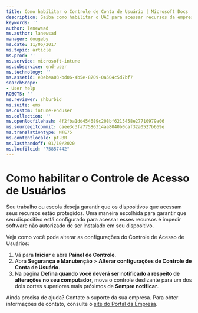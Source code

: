 ```yaml
---
title: Como habilitar o Controle de Conta de Usuário | Microsoft Docs
description: Saiba como habilitar o UAC para acessar recursos da empresa.
keywords: ''
author: lenewsad
ms.author: lanewsad
manager: dougeby
ms.date: 11/06/2017
ms.topic: article
ms.prod: ''
ms.service: microsoft-intune
ms.subservice: end-user
ms.technology: ''
ms.assetid: e3ebea03-bd06-4b5e-8709-0a504c5d7bf7
searchScope:
- User help
ROBOTS: ''
ms.reviewer: shburbid
ms.suite: ems
ms.custom: intune-enduser
ms.collection: ''
ms.openlocfilehash: 4f2fba1dd454689c208bf6215458e27710979a06
ms.sourcegitcommit: caee3c3fa77586314aa8040b0caf32a0527b669e
ms.translationtype: MTE75
ms.contentlocale: pt-BR
ms.lasthandoff: 01/10/2020
ms.locfileid: "75857442"
---
```

# <a name="how-to-enable-user-access-control"></a>Como habilitar o Controle de Acesso de Usuários

Seu trabalho ou escola deseja garantir que os dispositivos que acessam seus recursos estão protegidos. Uma maneira escolhida para garantir que seu dispositivo está configurado para acessar esses recursos é impedir software não autorizado de ser instalado em seu dispositivo.

Veja como você pode alterar as configurações do Controle de Acesso de Usuários:

1. Vá para **Iniciar** e abra **Painel de Controle**.
2. Abra **Segurança e Manutenção** > **Alterar configurações de Controle de Conta de Usuário**.
3. Na página **Defina quando você deverá ser notificado a respeito de alterações no seu computador**, mova o controle deslizante para um dos dois cortes superiores mais próximos de **Sempre notificar**.

Ainda precisa de ajuda? Contate o suporte da sua empresa. Para obter informações de contato, consulte o [site do Portal da Empresa](https://go.microsoft.com/fwlink/?linkid=2010980).
